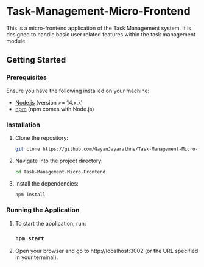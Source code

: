 # Task-Management-Micro-Frontend

This is a micro-frontend application of the Task Management system. It is designed to handle basic user related features within the task management module.

## Getting Started

### Prerequisites

Ensure you have the following installed on your machine:

- [Node.js](https://nodejs.org/) (version >= 14.x.x)
- [npm](https://www.npmjs.com/) (npm comes with Node.js)

### Installation

1. Clone the repository:
   ```bash
   git clone https://github.com/GayanJayarathne/Task-Management-Micro-Frontend

2. Navigate into the project directory:

   ```bash
   cd Task-Management-Micro-Frontend

3. Install the dependencies:

   ```bash
   npm install

### Running the Application

1. To start the application, run:

    ### `npm start`

2. Open your browser and go to http://localhost:3002 (or the URL specified in your terminal).
